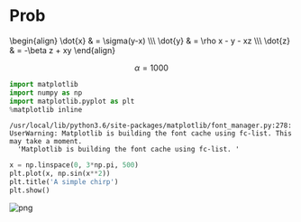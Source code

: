 # Prob

\begin{align}
\dot{x} & = \sigma(y-x) \\\\\\
\dot{y} & = \rho x - y - xz \\\\\\
\dot{z} & = -\beta z + xy
\end{align}

$$\alpha = 1000$$


```python
import matplotlib
import numpy as np
import matplotlib.pyplot as plt
%matplotlib inline
```

    /usr/local/lib/python3.6/site-packages/matplotlib/font_manager.py:278: UserWarning: Matplotlib is building the font cache using fc-list. This may take a moment.
      'Matplotlib is building the font cache using fc-list. '



```python
x = np.linspace(0, 3*np.pi, 500)
plt.plot(x, np.sin(x**2))
plt.title('A simple chirp')
plt.show()
```


![png](prob_4_0.png)



```python

```

